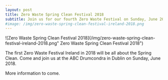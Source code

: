 ```yaml
---
layout: post
title: Zero Waste Spring Clean Festival 2018
subtitle: Join us for our fourth Zero Waste Festival on Sunday, June 2018
#image: /img/zero-waste-spring-clean-festival-ireland-2018.png
---
```



![Zero Waste Spring Clean Festival 2018](/img/zero-waste-spring-clean-festival-ireland-2018.png" Zero Waste Spring Clean Festival 2018")


The first Zero Waste Festival Ireland in 2018 will be all about the Spring Clean. Come and join us at the ABC Drumcondra in Dublin on Sunday, June 2018.

More information to come.
